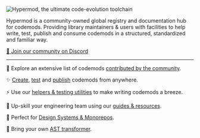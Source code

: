![Hypermod, the ultimate code-evolution toolchain](https://github.com/hypermod-io/.github/assets/3030010/5faa29df-27ae-473a-862b-664e705cd222)

Hypermod is a community-owned global registry and documentation hub for codemods. Providing library maintainers & users with facilities to help write, test, publish and consume codemods in a structured, standardized and familiar way.

[💬 Join our community on Discord](https://discord.gg/XGqmKNZ8Rk)

---

🔭 Explore an extensive list of codemods [contributed by the community](https://www.codeshiftcommunity.com/docs/registry).

✨ [Create](https://www.codeshiftcommunity.com/docs/authoring), [test](https://www.codeshiftcommunity.com/docs/testing) and [publish](https://www.codeshiftcommunity.com/docs/consuming) codemods from anywhere.

⚡️ Use our [helpers & testing utilities](https://www.codeshiftcommunity.com/docs/utils) to make writing codemods a breeze.

🧠 Up-skill your engineering team using our [guides & resources](https://www.codeshiftcommunity.com/docs/your-first-codemod).

🎨 Perfect for [Design Systems & Monorepos](https://www.codeshiftcommunity.com/docs/monorepos).

🦄 Bring your own [AST transformer](https://www.codeshiftcommunity.com/docs/css-codemods).

